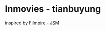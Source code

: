 # Inmovies - tianbuyung

inspired by [Filmpire - JSM](https://www.jsmastery.pro/ultimate-react-course)
